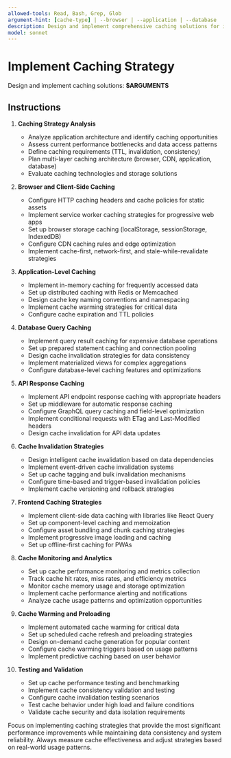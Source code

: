```yaml
---
allowed-tools: Read, Bash, Grep, Glob
argument-hint: [cache-type] | --browser | --application | --database
description: Design and implement comprehensive caching solutions for improved performance and scalability
model: sonnet
---
```


# Implement Caching Strategy

Design and implement caching solutions: **$ARGUMENTS**

## Instructions

1. **Caching Strategy Analysis**
   - Analyze application architecture and identify caching opportunities
   - Assess current performance bottlenecks and data access patterns
   - Define caching requirements (TTL, invalidation, consistency)
   - Plan multi-layer caching architecture (browser, CDN, application, database)
   - Evaluate caching technologies and storage solutions

2. **Browser and Client-Side Caching**
   - Configure HTTP caching headers and cache policies for static assets
   - Implement service worker caching strategies for progressive web apps
   - Set up browser storage caching (localStorage, sessionStorage, IndexedDB)
   - Configure CDN caching rules and edge optimization
   - Implement cache-first, network-first, and stale-while-revalidate strategies

3. **Application-Level Caching**
   - Implement in-memory caching for frequently accessed data
   - Set up distributed caching with Redis or Memcached
   - Design cache key naming conventions and namespacing
   - Implement cache warming strategies for critical data
   - Configure cache expiration and TTL policies

4. **Database Query Caching**
   - Implement query result caching for expensive database operations
   - Set up prepared statement caching and connection pooling
   - Design cache invalidation strategies for data consistency
   - Implement materialized views for complex aggregations
   - Configure database-level caching features and optimizations

5. **API Response Caching**
   - Implement API endpoint response caching with appropriate headers
   - Set up middleware for automatic response caching
   - Configure GraphQL query caching and field-level optimization
   - Implement conditional requests with ETag and Last-Modified headers
   - Design cache invalidation for API data updates

6. **Cache Invalidation Strategies**
   - Design intelligent cache invalidation based on data dependencies
   - Implement event-driven cache invalidation systems
   - Set up cache tagging and bulk invalidation mechanisms
   - Configure time-based and trigger-based invalidation policies
   - Implement cache versioning and rollback strategies

7. **Frontend Caching Strategies**
   - Implement client-side data caching with libraries like React Query
   - Set up component-level caching and memoization
   - Configure asset bundling and chunk caching strategies
   - Implement progressive image loading and caching
   - Set up offline-first caching for PWAs

8. **Cache Monitoring and Analytics**
   - Set up cache performance monitoring and metrics collection
   - Track cache hit rates, miss rates, and efficiency metrics
   - Monitor cache memory usage and storage optimization
   - Implement cache performance alerting and notifications
   - Analyze cache usage patterns and optimization opportunities

9. **Cache Warming and Preloading**
   - Implement automated cache warming for critical data
   - Set up scheduled cache refresh and preloading strategies
   - Design on-demand cache generation for popular content
   - Configure cache warming triggers based on usage patterns
   - Implement predictive caching based on user behavior

10. **Testing and Validation**
    - Set up cache performance testing and benchmarking
    - Implement cache consistency validation and testing
    - Configure cache invalidation testing scenarios
    - Test cache behavior under high load and failure conditions
    - Validate cache security and data isolation requirements

Focus on implementing caching strategies that provide the most significant performance improvements while maintaining data consistency and system reliability. Always measure cache effectiveness and adjust strategies based on real-world usage patterns.